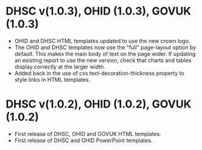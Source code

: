# DHSC v(1.0.3), OHID (1.0.3), GOVUK (1.0.3)
* OHID and DHSC HTML templates updated to use the new crown logo.
* The OHID and DHSC templates now use the "full" page-layout option by default. This makes the main body of text on the page wider. If updating an existing report to use the new version, check that charts and tables display correctly at the larger width.
* Added back in the use of css text-decoration-thickness property to style links in HTML templates. 

# DHSC v(1.0.2), OHID (1.0.2), GOVUK (1.0.2)
* First release of DHSC, OHID and GOVUK HTML templates.
* First release of DHSC and OHID PowerPoint templates.

